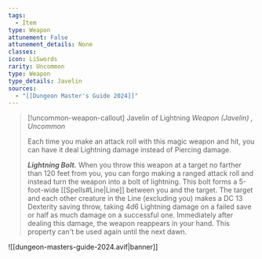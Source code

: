 ```yaml
---
tags:
  - Item
type: Weapon
attunement: False
attunement_details: None
classes:
icon: LiSwords
rarity: Uncommon
type: Weapon
type_details: Javelin
sources: 
  - "[[Dungeon Master's Guide 2024]]"
---
```

>[!uncommon-weapon-callout] Javelin of Lightning
>_Weapon (Javelin) , Uncommon_
>
>Each time you make an attack roll with this magic weapon and hit, you can have it deal Lightning damage instead of Piercing damage.
>
>**_Lightning Bolt._** When you throw this weapon at a target no farther than 120 feet from you, you can forgo making a ranged attack roll and instead turn the weapon into a bolt of lightning. This bolt forms a 5-foot-wide [[Spells#Line\|Line]] between you and the target. The target and each other creature in the Line (excluding you) makes a DC 13 Dexterity saving throw, taking 4d6 Lightning damage on a failed save or half as much damage on a successful one. Immediately after dealing this damage, the weapon reappears in your hand. This property can't be used again until the next dawn.
>
>


![[dungeon-masters-guide-2024.avif|banner]]